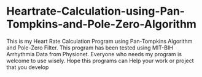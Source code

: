 # Heartrate-Calculation-using-Pan-Tompkins-and-Pole-Zero-Algorithm

This is my Heart Rate Calculation Program using Pan-Tompkins Algorithm and Pole-Zero Filter. This program has been tested using MIT-BIH Arrhythmia Data from Physionet.
Everyone who needs my program is welcome to use wisely.
Hope this programs can Help your work or project that you develop
